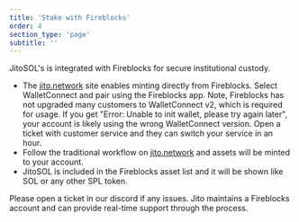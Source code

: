 ```yaml
---
title: 'Stake with Fireblocks'
order: 4
section_type: 'page'
subtitle: ''
---
```



JitoSOL's is integrated with Fireblocks for secure institutional custody. 

- The [jito.network](https://www.jito.network/staking) site enables minting directly from Fireblocks. Select WalletConnect and pair using the Fireblocks app. Note, Fireblocks has not upgraded many customers to WalletConnect v2, which is required for usage. If you get "Error: Unable to init wallet, please try again later", your account is likely using the wrong WalletConnect version. Open a ticket with customer service and they can switch your service in an hour.
- Follow the traditional workflow on [jito.network](https://www.jito.network/staking) and assets will be minted to your account.
- JitoSOL is included in the Fireblocks asset list and it will be shown like SOL or any other SPL token.

Please open a ticket in our discord if any issues. Jito maintains a Fireblocks account and can provide real-time support through the process.

